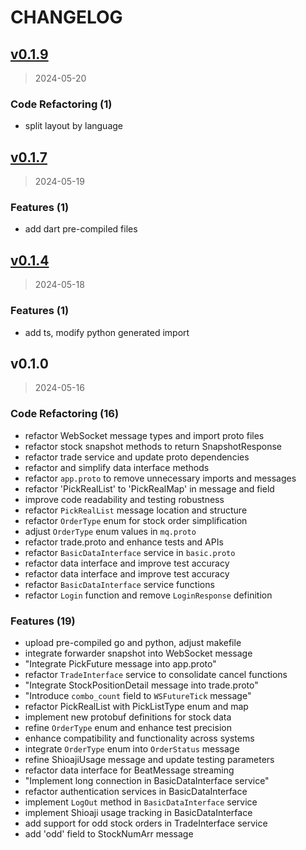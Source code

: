 # CHANGELOG

## [v0.1.9](https://github.com/ToC-Taiwan/toc-machine-trading-fe/compare/v0.1.7...v0.1.9)

> 2024-05-20

### Code Refactoring (1)

* split layout by language

## [v0.1.7](https://github.com/ToC-Taiwan/toc-machine-trading-fe/compare/v0.1.4...v0.1.7)

> 2024-05-19

### Features (1)

* add dart pre-compiled files

## [v0.1.4](https://github.com/ToC-Taiwan/toc-machine-trading-fe/compare/v0.1.0...v0.1.4)

> 2024-05-18

### Features (1)

* add ts, modify python generated import

## v0.1.0

> 2024-05-16

### Code Refactoring (16)

* refactor WebSocket message types and import proto files
* refactor stock snapshot methods to return SnapshotResponse
* refactor trade service and update proto dependencies
* refactor and simplify data interface methods
* refactor `app.proto` to remove unnecessary imports and messages
* refactor 'PickRealList' to 'PickRealMap' in message and field
* improve code readability and testing robustness
* refactor `PickRealList` message location and structure
* refactor `OrderType` enum for stock order simplification
* adjust `OrderType` enum values in `mq.proto`
* refactor trade.proto and enhance tests and APIs
* refactor `BasicDataInterface` service in `basic.proto`
* refactor data interface and improve test accuracy
* refactor data interface and improve test accuracy
* refactor `BasicDataInterface` service functions
* refactor `Login` function and remove `LoginResponse` definition

### Features (19)

* upload pre-compiled go and python, adjust makefile
* integrate forwarder snapshot into WebSocket message
* "Integrate PickFuture message into app.proto"
* refactor `TradeInterface` service to consolidate cancel functions
* "Integrate StockPositionDetail message into trade.proto"
* "Introduce `combo_count` field to `WSFutureTick` message"
* refactor PickRealList with PickListType enum and map
* implement new protobuf definitions for stock data
* refine `OrderType` enum and enhance test precision
* enhance compatibility and functionality across systems
* integrate `OrderType` enum into `OrderStatus` message
* refine ShioajiUsage message and update testing parameters
* refactor data interface for BeatMessage streaming
* "Implement long connection in BasicDataInterface service"
* refactor authentication services in BasicDataInterface
* implement `LogOut` method in `BasicDataInterface` service
* implement Shioaji usage tracking in BasicDataInterface
* add support for odd stock orders in TradeInterface service
* add 'odd' field to StockNumArr message
